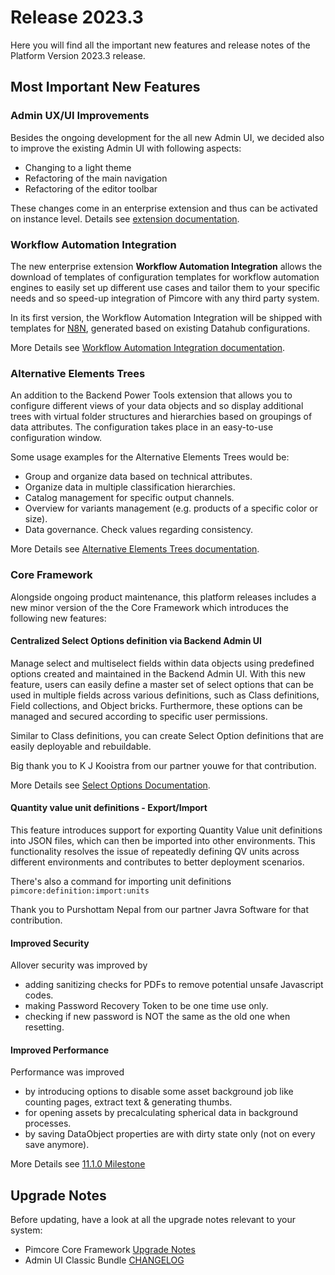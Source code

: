 # Release 2023.3

Here you will find all the important new features and release notes of the Platform Version 2023.3 release.

## Most Important New Features

### Admin UX/UI Improvements

Besides the ongoing development for the all new Admin UI, we decided also to improve the existing Admin UI with following aspects:
- Changing to a light theme
- Refactoring of the main navigation
- Refactoring of the editor toolbar

These changes come in an enterprise extension and thus can be activated on instance level. Details see [extension documentation](../../Light_Theme_Admin_UI/).


### Workflow Automation Integration

The new enterprise extension **Workflow Automation Integration** allows the download of templates of configuration templates for
workflow automation engines to easily set up different use cases and tailor them to your specific
needs and so speed-up integration of Pimcore with any third party system.

In its first version, the Workflow Automation Integration will be shipped with templates for [N8N](https://n8n.io/), generated based
on existing Datahub configurations.

More Details see [Workflow Automation Integration documentation](../../Workflow_Automation/).


### Alternative Elements Trees

An addition to the Backend Power Tools extension that allows you to configure different views of your data objects and so display additional trees with
virtual folder structures and hierarchies based on groupings of data attributes.
The configuration takes place in an easy-to-use configuration window.

Some usage examples for the Alternative Elements Trees would be:
- Group and organize data based on technical attributes.
- Organize data in multiple classification hierarchies.
- Catalog management for specific output channels.
- Overview for variants management (e.g. products of a specific color or size).
- Data governance. Check values regarding consistency.

More Details see [Alternative Elements Trees documentation](../../Backend_Power_Tools/Alternative_Element_Trees/).

### Core Framework

Alongside ongoing product maintenance, this platform releases includes a new minor version of the the Core Framework which introduces the following new features:

#### Centralized Select Options definition via Backend Admin UI
Manage select and multiselect fields within data objects using predefined options created and maintained in the Backend Admin UI. With this new feature,
users can easily define a master set of select options that can be used in multiple fields across various definitions, such as Class definitions, Field collections,
and Object bricks.
Furthermore, these options can be managed and secured according to specific user permissions.

Similar to Class definitions, you can create Select Option definitions that are easily deployable and rebuildable.

Big thank you to K J Kooistra from our partner youwe for that contribution.

More Details see [Select Options Documentation](../../Pimcore/Objects/Object_Classes/Data_Types/Select_Options).


#### Quantity value unit definitions - Export/Import
This feature introduces support for exporting Quantity Value unit definitions into JSON files, which can then be imported into other environments. This functionality
resolves the issue of repeatedly defining QV units across different environments and contributes to better deployment scenarios.

There's also a command for importing unit definitions `pimcore:definition:import:units`

Thank you to Purshottam Nepal from our partner Javra Software for that contribution.


#### Improved Security
Allover security was improved by
- adding sanitizing checks for PDFs to remove potential unsafe Javascript codes.
- making Password Recovery Token to be one time use only.
- checking if new password is NOT the same as the old one when resetting.

#### Improved Performance
Performance was improved
- by introducing options to disable some asset background job like counting pages, extract text & generating thumbs.
- for opening assets by precalculating spherical data in background processes.
- by saving DataObject properties are with dirty state only (not on every save anymore).


More Details see [11.1.0 Milestone](https://github.com/pimcore/pimcore/milestone/189?closed=1)


## Upgrade Notes
Before updating, have a look at all the upgrade notes relevant to your system:
- Pimcore Core Framework [Upgrade Notes](../../Pimcore/Installation_and_Upgrade/Upgrade_Notes/#pimcore-1110)
- Admin UI Classic Bundle [CHANGELOG](https://github.com/pimcore/admin-ui-classic-bundle/blob/1.x/CHANGELOG.md#v120)

